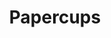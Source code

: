 ---
draft: false
title: Papercups
content:
  id: papercups
  name: Papercups
  logo: /images/applications/live-chat/papercups/logo.png
  website: https://papercups.io/
  iframe_website: /website-iframe/applications/live-chat/papercups
  dashboardImage: /images/applications/live-chat/papercups/screenshot-1.jpg
  short_description: Papercups is a open-source live customer chat
  description: Coordinate and reply to messages over chat, email, Slack, and SMS. A privacy-focused, open-source alternative to Intercom, Drift, and Zendesk.
  features:
    - title: Reply from where you work
      description: You can reply to conversations from Slack, our dashboard, or our mobile app. Remove the friction of having to log in to another dashboard.
    - title: Brand and customize your widget
      description: Our widget is highly customizable. Change your color, greetings, text and more through our simple UI without needing any code.
    - title: Save your developers time
      description: Papercups is open source and made with a developer in mind. We support HTML, React, React Native and Flutter integrations. Our integration takes minutes to setup.
    - title: One powerful dashboard
      description: Streamline customer support and feedback with our feature-rich dashboard.
  screenshots:
    - /images/applications/live-chat/papercups/screenshot-1.jpg
    - /images/applications/live-chat/papercups/screenshot-2.jpg
---